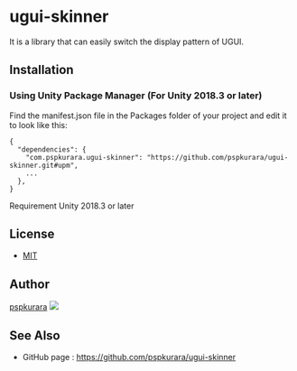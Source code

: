 # ugui-skinner
It is a library that can easily switch the display pattern of UGUI.

## Installation
### Using Unity Package Manager (For Unity 2018.3 or later)
Find the manifest.json file in the Packages folder of your project and edit it to look like this:

```
{
  "dependencies": {
    "com.pspkurara.ugui-skinner": "https://github.com/pspkurara/ugui-skinner.git#upm",
    ...
  },
}
```

Requirement
Unity 2018.3 or later

## License

* [MIT](https://github.com/pspkurara/ugui-skinner/blob/master/Packages/uGUI-Skinner/LICENSE.md)

## Author

[pspkurara](https://github.com/pspkurara)
[![](https://img.shields.io/twitter/follow/pspkurara.svg?label=Follow&style=social)](https://twitter.com/intent/follow?screen_name=pspkurara) 



## See Also

* GitHub page : https://github.com/pspkurara/ugui-skinner
